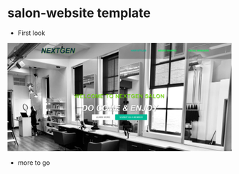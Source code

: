 # salon-website template


- First look

![image](https://github.com/jay-2000/salon-website/blob/main/pictures/salonsample.png)

- more to go
